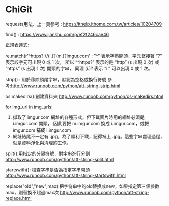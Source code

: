 # ChiGit

requests用法、上一頁參考 :
https://ithelp.ithome.com.tw/articles/10204709

find() :
https://www.jianshu.com/p/ef2f246cae46

正規表達式:


re.match(r'^https?://(i.)?(m.)?imgur.com' :
”^” 表示字串開頭，字元緊接著 “?” 表示該字元可出現 0 或 1 次，
所以 “^https?” 表示的是 “http” (s 出現 0 次) 或 “https” (s 出現 1 次) 開頭的字串，
同理 (i.)? 表示 “i.” 可以出現 0 或 1 次。


strip() : 用於移除頭尾字串，默認為空格或換行符號
參考:http://www.runoob.com/python/att-string-strip.html


os.makedirs():創建資料夾
http://www.runoob.com/python/os-makedirs.html


for img_url in img_urls:
1. 擷取了 imgur.com 網址的各種形式，但下載圖片時用的網址必須是 i.imgur.com 開頭，
因此要把 m.imgur.com 換成 i.imgur.com，或把 imgur.com 補成 i.imgur.com
2. 網址結尾不一定有 .jpg，為了順利下載，記得補上 .jpg。這些字串處理過程，就是資料淨化與清理的工作。


split():用指定的分隔符號，對字串進行分割
http://www.runoob.com/python/att-string-split.html


startswith(): 檢查字串是否為指定字串開頭
http://www.runoob.com/python/att-string-startswith.html


replace("old","new",max):把字符串中的old替换成new，如果指定第三個參數max，則替換不超過max次
http://www.runoob.com/python/att-string-replace.html
